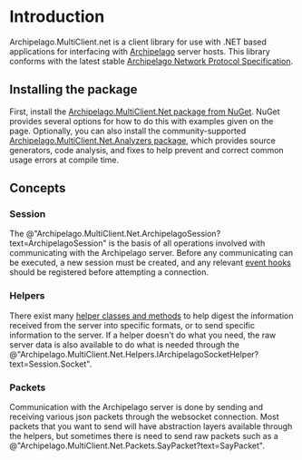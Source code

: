 ﻿# Introduction

Archipelago.MultiClient.net is a client library for use with .NET based applications for interfacing with
[Archipelago](https://github.com/ArchipelagoMW/Archipelago) server hosts. This library conforms with the latest stable
[Archipelago Network Protocol Specification](https://github.com/ArchipelagoMW/Archipelago/blob/main/docs/network%20protocol.md).

## Installing the package

First, install the [Archipelago.MultiClient.Net package from NuGet](https://www.nuget.org/packages/Archipelago.MultiClient.Net).
NuGet provides several options for how to do this with examples given on the page. Optionally, you can also install the
community-supported [Archipelago.MultiClient.Net.Analyzers package](https://www.nuget.org/packages/Archipelago.MultiClient.Net.Analyzers),
which provides source generators, code analysis, and fixes to help prevent and correct common usage errors at compile
time.

## Concepts

### Session

The @"Archipelago.MultiClient.Net.ArchipelagoSession?text=ArchipelagoSession" is the basis of all operations involved
with communicating with the Archipelago server. Before any communicating can be executed, a new session must be created,
and any relevant [event hooks](docs/helpers/events.md) should be registered before attempting a connection.

### Helpers

There exist many [helper classes and methods](docs/helpers/helpers.md) to help digest the information received from the server
into specific formats, or to send specific information to the server. If a helper doesn't do what you need, the raw
server data is also available to do what is needed through the
@"Archipelago.MultiClient.Net.Helpers.IArchipelagoSocketHelper?text=Session.Socket".

### Packets

Communication with the Archipelago server is done by sending and receiving various json packets through the websocket
connection. Most packets that you want to send will have abstraction layers available through the helpers, but sometimes
there is need to send raw packets such as a @"Archipelago.MultiClient.Net.Packets.SayPacket?text=SayPacket".
